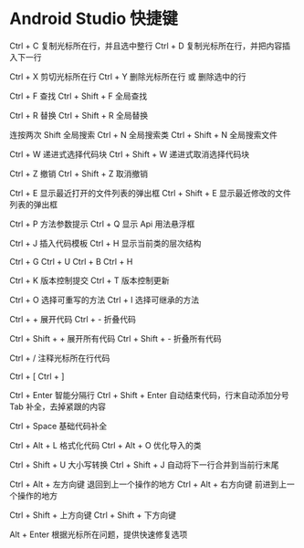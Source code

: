 # Android Studio 快捷键

Ctrl + C 复制光标所在行，并且选中整行
Ctrl + D 复制光标所在行，并把内容插入下一行

Ctrl + X 剪切光标所在行
Ctrl + Y 删除光标所在行 或 删除选中的行

Ctrl + F 查找
Ctrl + Shift + F 全局查找

Ctrl + R 替换
Ctrl + Shift + R 全局替换

连按两次 Shift 全局搜索
Ctrl + N 全局搜索类
Ctrl + Shift + N 全局搜索文件

Ctrl + W 递进式选择代码块
Ctrl + Shift + W 递进式取消选择代码块

Ctrl + Z 撤销
Ctrl + Shift + Z 取消撤销 

Ctrl + E 显示最近打开的文件列表的弹出框
Ctrl + Shift + E 显示最近修改的文件列表的弹出框

Ctrl + P 方法参数提示
Ctrl + Q 显示 Api 用法悬浮框

Ctrl + J 插入代码模板
Ctrl + H 显示当前类的层次结构


Ctrl + G
Ctrl + U
Ctrl + B
Ctrl + H

Ctrl + K 版本控制提交
Ctrl + T 版本控制更新

Ctrl + O 选择可重写的方法
Ctrl + I 选择可继承的方法

Ctrl + + 展开代码
Ctrl + - 折叠代码

Ctrl + Shift + + 展开所有代码
Ctrl + Shift + - 折叠所有代码

Ctrl + / 注释光标所在行代码

Ctrl + [
Ctrl + ]

Ctrl + Enter 智能分隔行
Ctrl + Shift + Enter 自动结束代码，行末自动添加分号
Tab 补全，去掉紧跟的内容

Ctrl + Space 基础代码补全

Ctrl + Alt + L 格式化代码
Ctrl + Alt + O 优化导入的类

Ctrl + Shift + U 大小写转换
Ctrl + Shift + J 自动将下一行合并到当前行末尾

Ctrl + Alt + 左方向键 退回到上一个操作的地方
Ctrl + Alt + 右方向键 前进到上一个操作的地方

Ctrl + Shift + 上方向键
Ctrl + Shift + 下方向键

Alt + Enter 根据光标所在问题，提供快速修复选项